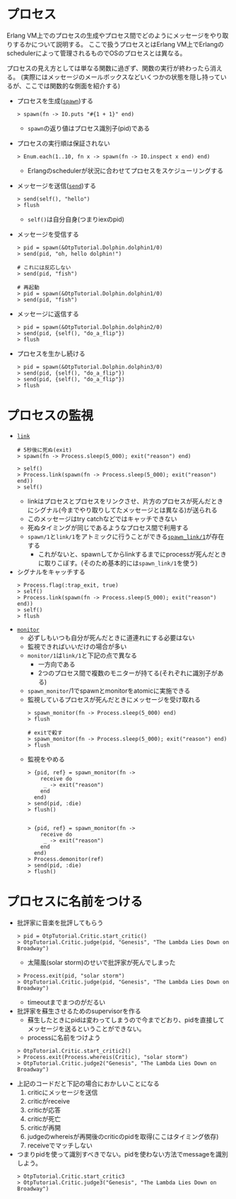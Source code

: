 # プロセス

Erlang VM上でのプロセスの生成やプロセス間でどのようにメッセージをやり取りするかについて説明する。
ここで扱うプロセスとはErlang VM上でErlangのschedulerによって管理されるものでOSのプロセスとは異なる。

プロセスの見え方としては単なる関数に過ぎず、関数の実行が終わったら消える。
(実際にはメッセージのメールボックスなどいくつかの状態を隠し持っているが、ここでは関数的な側面を紹介する)


* プロセスを生成([`spawn`](https://hexdocs.pm/elixir/Kernel.html#spawn/1))する
  ```
  > spawn(fn -> IO.puts "#{1 + 1}" end)
  ```
  * `spawn`の返り値はプロセス識別子(pid)である
* プロセスの実行順は保証されない
  ```
  > Enum.each(1..10, fn x -> spawn(fn -> IO.inspect x end) end)
  ```
  * Erlangのschedulerが状況に合わせてプロセスをスケジューリングする

* メッセージを送信([`send`](https://hexdocs.pm/elixir/Kernel.html#send/2))する
  ```
  > send(self(), "hello")
  > flush
  ```
  * `self()`は自分自身(つまりiexのpid)
* メッセージを受信する
  ```
  > pid = spawn(&OtpTutorial.Dolphin.dolphin1/0)
  > send(pid, "oh, hello dolphin!")

  # これには反応しない
  > send(pid, "fish")

  # 再起動
  > pid = spawn(&OtpTutorial.Dolphin.dolphin1/0)
  > send(pid, "fish")
  ```
* メッセージに返信する
  ```
  > pid = spawn(&OtpTutorial.Dolphin.dolphin2/0)
  > send(pid, {self(), "do_a_flip"})
  > flush
  ```
* プロセスを生かし続ける
  ```
  > pid = spawn(&OtpTutorial.Dolphin.dolphin3/0)
  > send(pid, {self(), "do_a_flip"})
  > send(pid, {self(), "do_a_flip"})
  > flush
  ```

# プロセスの監視

* [`link`](https://hexdocs.pm/elixir/Process.html#link/1)
  ```
  # 5秒後に死ぬ(exit)
  > spawn(fn -> Process.sleep(5_000); exit("reason") end)

  > self()
  > Process.link(spawn(fn -> Process.sleep(5_000); exit("reason") end))
  > self()
  ```
  * linkはプロセスとプロセスをリンクさせ、片方のプロセスが死んだときにシグナル(今までやり取りしてたメッセージとは異なる)が送られる
  * このメッセージはtry catchなどではキャッチできない
  * 死ぬタイミングが同じであるようなプロセス間で利用する
  * `spawn/1`と`link/1`をアトミックに行うことができる[`spawn_link/1`](https://hexdocs.pm/elixir/Kernel.html#spawn_link/1)が存在する
    * これがないと、spawnしてからlinkするまでにprocessが死んだときに取りこぼす。(そのため基本的には`spawn_link/1`を使う)
* シグナルをキャッチする
  ```
  > Process.flag(:trap_exit, true)
  > self()
  > Process.link(spawn(fn -> Process.sleep(5_000); exit("reason") end))
  > self()
  > flush
  ```
* [`monitor`](https://hexdocs.pm/elixir/Process.html#monitor/1)
  * 必ずしもいつも自分が死んだときに道連れにする必要はない
  * 監視できればいいだけの場合が多い
  * `monitor/1`は`link/1`と下記の点で異なる
    * 一方向である
    * 2つのプロセス間で複数のモニターが持てる(それぞれに識別子がある)
  * `spawn_monitor`/1でspawnとmonitorをatomicに実施できる
  * 監視しているプロセスが死んだときにメッセージを受け取れる
    ```
    > spawn_monitor(fn -> Process.sleep(5_000) end)
    > flush

    # exitで殺す
    > spawn_monitor(fn -> Process.sleep(5_000); exit("reason") end)
    > flush
    ```
  * 監視をやめる
    ```
    > {pid, ref} = spawn_monitor(fn ->
        receive do
         _ -> exit("reason")
        end
      end)
    > send(pid, :die)
    > flush()


    > {pid, ref} = spawn_monitor(fn ->
        receive do
         _ -> exit("reason")
        end
      end)
    > Process.demonitor(ref)
    > send(pid, :die)
    > flush()
    ```
# プロセスに名前をつける

* 批評家に音楽を批評してもらう
  ```
  > pid = OtpTutorial.Critic.start_critic()
  > OtpTutorial.Critic.judge(pid, "Genesis", "The Lambda Lies Down on Broadway")
  ```
  * 太陽風(solar storm)のせいで批評家が死んでしまった
  ```
  > Process.exit(pid, "solar storm")
  > OtpTutorial.Critic.judge(pid, "Genesis", "The Lambda Lies Down on Broadway")
  ```
  * timeoutまでまつのがだるい
* 批評家を蘇生させるためのsupervisorを作る
  * 蘇生したときにpidは変わってしまうので今までどおり、pidを直接してメッセージを送るということができない。
  * processに名前をつけよう
  ```
  > OtpTutorial.Critic.start_critic2()
  > Process.exit(Process.whereis(Critic), "solar storm")
  > OtpTutorial.Critic.judge2("Genesis", "The Lambda Lies Down on Broadway")
  ```
* 上記のコードだと下記の場合におかしいことになる
  1. criticにメッセージを送信
  1. criticがreceive
  1. criticが応答
  1. criticが死亡
  1. criticが再開
  1. judgeのwhereisが再開後のcriticのpidを取得(ここはタイミング依存)
  1. receiveでマッチしない
* つまりpidを使って識別すべきでない。pidを使わない方法でmessageを識別しよう。
  ```
  > OtpTutorial.Critic.start_critic3
  > OtpTutorial.Critic.judge3("Genesis", "The Lambda Lies Down on Broadway")
  ```
